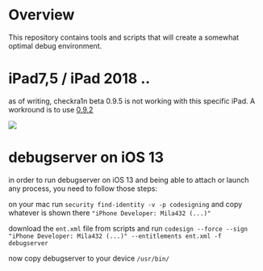 # Overview
This repository contains tools and scripts that will create a somewhat optimal debug environment.


# iPad7,5 / iPad 2018 ..
as of writing, checkra1n beta 0.9.5 is not working with this specific iPad. A workround is to use [0.9.2](https://assets.checkra.in/downloads/macos/0c010ab83414d016d2202f3f67de07d6b62459bc66f841c44f53a9f1a5965b17/checkra1n%20beta%200.9.2.dmg)

![](https://i.imgur.com/TUkxoGo.png)

# debugserver on iOS 13
in order to run debugserver on iOS 13 and being able to attach or launch any process, you need to follow those steps: 

on your mac run `security find-identity -v -p codesigning` and copy whatever is shown there `"iPhone Developer: Mila432 (...)"`

download the `ent.xml` file from scripts and run `codesign --force --sign "iPhone Developer: Mila432 (...)" --entitlements ent.xml -f debugserver`

now copy debugserver to your device `/usr/bin/`
